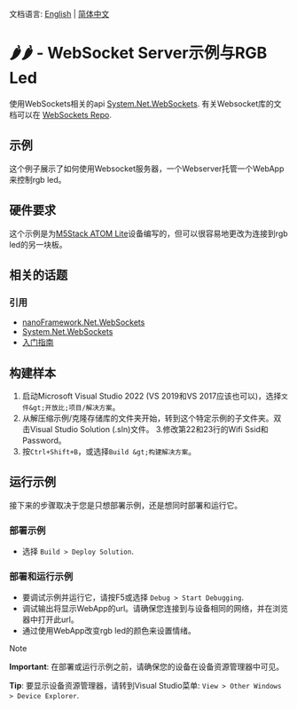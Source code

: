 文档语言: [English](README.md) | [简体中文](README.zh-cn.md)

# 🌶️🌶️ - WebSocket Server示例与RGB Led

使用WebSockets相关的api [System.Net.WebSockets](http://docs.nanoframework.net/api/System.Net.WebSockets.html). 有关Websocket库的文档可以在 [WebSockets Repo](https://github.com/nanoframework/System.Net.WebSockets).

## 示例

这个例子展示了如何使用Websocket服务器，一个Webserver托管一个WebApp来控制rgb led。

## 硬件要求

这个示例是为[M5Stack ATOM Lite](https://shop.m5stack.com/products/atom-lite-esp32-development-kit)设备编写的，但可以很容易地更改为连接到rgb led的另一块板。

## 相关的话题

### 引用

- [nanoFramework.Net.WebSockets](https://github.com/nanoframework/System.Net.WebSockets/blob/main/README.md)
- [System.Net.WebSockets](http://docs.nanoframework.net/api/System.Net.WebSockets.html)
- [入门指南](https://www.feiko.io/posts/2022-01-03-getting-started-with-net-nanoframework)

## 构建样本

1. 启动Microsoft Visual Studio 2022 (VS 2019和VS 2017应该也可以)，选择`文件&gt;开放比;项目/解决方案`。
2. 从解压缩示例/克隆存储库的文件夹开始，转到这个特定示例的子文件夹。双击Visual Studio Solution (.sln)文件。
3.修改第22和23行的Wifi Ssid和Password。
4. 按`Ctrl+Shift+B`，或选择`Build &gt;构建解决方案`。

## 运行示例

接下来的步骤取决于您是只想部署示例，还是想同时部署和运行它。

### 部署示例

- 选择 `Build > Deploy Solution`.

### 部署和运行示例

- 要调试示例并运行它，请按F5或选择 `Debug > Start Debugging`.
- 调试输出将显示WebApp的url。请确保您连接到与设备相同的网络，并在浏览器中打开此url。
- 通过使用WebApp改变rgb led的颜色来设置情绪。

> [!NOTE]
>
> **Important**: 在部署或运行示例之前，请确保您的设备在设备资源管理器中可见。
>
> **Tip**: 要显示设备资源管理器，请转到Visual Studio菜单: `View > Other Windows > Device Explorer`.

